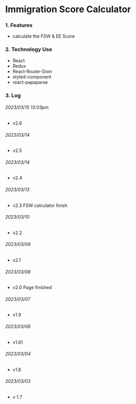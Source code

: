 # Immigration Score Calculator

### 1. Features

- calculate the FSW & EE Score

### 2. Technology Use

- React
- Redux
- React-Router-Dom
- styled-component
- react-papaparse

### 3. Log

###### 2023/03/15 13:03pm

- v2.6

###### 2023/03/14

- v2.5

###### 2023/03/14

- v2.4

###### 2023/03/13

- v2.3 FSW calculator finish

###### 2023/03/10

- v2.2

###### 2023/03/09

- v2.1

###### 2023/03/08

- v2.0 Page finished

###### 2023/03/07

- v1.9

###### 2023/03/06

- v1.81

###### 2023/03/04

- v1.8

###### 2023/03/03

- v 1.7





